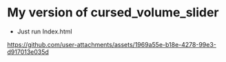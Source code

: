 # My version of cursed_volume_slider
- Just run Index.html

https://github.com/user-attachments/assets/1969a55e-b18e-4278-99e3-d917013e035d

